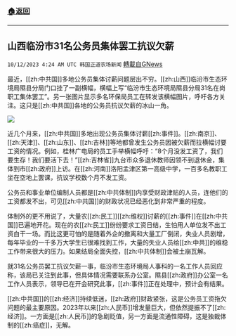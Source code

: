 ###  [:house:返回](README.md)
---


## 山西临汾市31名公务员集体罢工抗议欠薪
`10/12/2023 4:24 AM UTC 韩国正道农场新闻` [轉載自GNews](https://gnews.org/articles/1822250)

最近，[[zh:中共国]]多地公务员集体讨薪问题层出不穷。[[zh:山西]]临汾市生态环境局隰县分局门口挂了一副横幅，横幅上写“临汾市生态环境局隰县分局31名在岗职工集体罢工”。另一张图片显示多名环保局员工在转发该横幅图片，呼吁各方关注。这只是[[zh:中共国]]各地的公务员抗议欠薪的冰山一角。

![](ipfs://QmU3rPdk87maKkTGxqqtEhqoeARnofG4CsGWNRt7g6pc3C?.png)

近几个月来，[[zh:中共国]]多地出现公务员集体讨薪[[zh:事件]]。[[zh:南京]]、[[zh:天津]]、[[zh:山东]]、[[zh:吉林]]等地都曾发生公务员因被欠薪而拉横幅讨要工资的情况。例如，桂林广电局的员工手举横幅呼吁：“8个月没发工资了，我们要生存！我们要活下去！”[[zh:吉林省]]九台市众多退休教师因领不到退休金，集体到市[[zh:政府]]上访。在[[zh:河南]]洛阳孟津区第一高级中学，一百多名教职工坐在空地上罢课，抗议学校数个月不发工资。

公务员和事业单位编制人员都是[[zh:中共体制]]内享受财政津贴的人员，连他们的工资都发不出，可见[[zh:中共国]]的财政状况已经恶化到非常严重的程度。

体制外的更不用说了，大量农[[zh:民工]][[zh:维权]]讨薪的[[zh:事件]]在[[zh:中共国]]已遍地开花。现在的农[[zh:民工]]纷纷要求工资日结，生怕用人单位发不出工资白干一场。而比这更可怕的是随着外企的撤离和大量工厂倒闭，失业人员剧增，每年毕业的一千多万大学生已很难找到工作，大量的失业人员给[[zh:中共]]的维稳工作带来很大的压力。如果结局全面失控，[[zh:中共体制]]会被土崩瓦解。

就31名公务员罢工抗议欠薪一事，临汾市生态环境局人事科的一名工作人员回应称，该局已关注到此事，但具体情况需要联系办公室。隰县[[zh:政府]]办公室一名工作人员表示，领导已在开会研究此事，[[zh:事件]]正在处理中，预计会有结果。

[[zh:中共国]]的[[zh:经济]]持续低迷，[[zh:政府]]财政紧张，这是公务员工资拖欠问题的最主要原因。2023年以来[[zh:人民币]]增发量巨大，但依然提振不了[[zh:经济]]。一方面是[[zh:人民币]]的急剧贬值，另一方面是流通性障碍，这是独裁体制的[[zh:癌症]]，无解。
